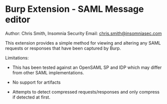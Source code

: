 Burp Extension - SAML Message editor
====================================

Author: Chris Smith, Insomnia Security
Email: chris.smith@insomniasec.com

This extension provides a simple method for viewing and altering any SAML
requests or responses that have been captured by Burp.

Limitations:
* This has been tested against an OpenSAML SP and IDP which may differ from
  other SAML implementations.

* No support for artifacts

* Attempts to detect compressed requests/responses and only compress if
  detected at first.
